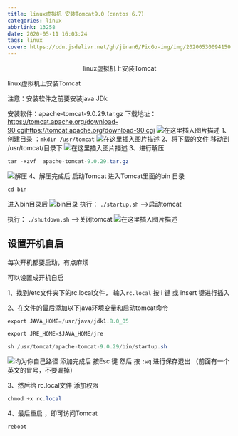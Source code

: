 ```yaml
---
title: linux虚拟机 安装Tomcat9.0（centos 6.7）
categories: linux
abbrlink: 13258
date: 2020-05-11 16:03:24
tags: linux
cover: https://cdn.jsdelivr.net/gh/jinan6/PicGo-img/img/20200530094150.jpeg
---
```


<center>linux虚拟机上安装Tomcat</center>

linux虚拟机上安装Tomcat

注意：安装软件之前要安装java JDk

安装软件：apache-tomcat-9.0.29.tar.gz
下载地址：https://tomcat.apache.org/download-90.cgihttps://tomcat.apache.org/download-90.cgi
![在这里插入图片描述](https://img-blog.csdnimg.cn/20191212173304320.png?x-oss-process=image/watermark,type_ZmFuZ3poZW5naGVpdGk,shadow_10,text_aHR0cHM6Ly9ibG9nLmNzZG4ubmV0L3dlaXhpbl80NTc3NzU0NA==,size_16,color_FFFFFF,t_70)
1、创建目录 ：`mkdir /usr/tomcat`
![在这里插入图片描述](https://img-blog.csdnimg.cn/20191212173712986.png)
2、将下载的文件 移动到 /usr/tomcat/目录下
![在这里插入图片描述](https://img-blog.csdnimg.cn/20191212173835943.png?x-oss-process=image/watermark,type_ZmFuZ3poZW5naGVpdGk,shadow_10,text_aHR0cHM6Ly9ibG9nLmNzZG4ubmV0L3dlaXhpbl80NTc3NzU0NA==,size_16,color_FFFFFF,t_70)
3、进行解压

```java
tar -xzvf  apache-tomcat-9.0.29.tar.gz
```
![解压](https://img-blog.csdnimg.cn/20191212174148591.png)
4、解压完成后 启动Tomcat
	进入Tomcat里面的bin 目录

```java
cd bin
```
进入bin目录后
![bin目录](https://img-blog.csdnimg.cn/20191212180612410.png?x-oss-process=image/watermark,type_ZmFuZ3poZW5naGVpdGk,shadow_10,text_aHR0cHM6Ly9ibG9nLmNzZG4ubmV0L3dlaXhpbl80NTc3NzU0NA==,size_16,color_FFFFFF,t_70)
执行： `./startup.sh`  -->启动tomcat

执行： `./shutdown.sh`  -->关闭tomcat
![在这里插入图片描述](https://img-blog.csdnimg.cn/20191212174704499.png?x-oss-process=image/watermark,type_ZmFuZ3poZW5naGVpdGk,shadow_10,text_aHR0cHM6Ly9ibG9nLmNzZG4ubmV0L3dlaXhpbl80NTc3NzU0NA==,size_16,color_FFFFFF,t_70)

## 设置开机自启

每次开机都要启动，有点麻烦

可以设置成开机自启

1、找到/etc文件夹下的rc.local文件，
	输入`rc.local`  按 i 键 或 insert 键进行插入
	
2、在文件的最后添加以下java环境变量和启动tomcat命令

```java
export JAVA_HOME=/usr/java/jdk1.8.0_05 	

export JRE_HOME=$JAVA_HOME/jre

sh /usr/tomcat/apache-tomcat-9.0.29/bin/startup.sh
```
![均为你自己路径](https://img-blog.csdnimg.cn/20191212175306543.png?x-oss-process=image/watermark,type_ZmFuZ3poZW5naGVpdGk,shadow_10,text_aHR0cHM6Ly9ibG9nLmNzZG4ubmV0L3dlaXhpbl80NTc3NzU0NA==,size_16,color_FFFFFF,t_70)
添加完成后  按Esc 键 
然后  按  `:wq` 进行保存退出  （前面有一个英文的冒号，不要漏掉）

3、然后给 rc.local文件 添加权限

```java
chmod +x rc.local
```
4、最后重启 ，即可访问Tomcat

```java
reboot
```